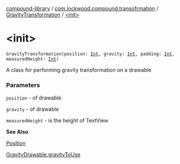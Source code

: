 [compound-library](../../index.md) / [com.lockwood.compound.transofrmation](../index.md) / [GravityTransformation](index.md) / [&lt;init&gt;](./-init-.md)

# &lt;init&gt;

`GravityTransformation(position: `[`Int`](https://kotlinlang.org/api/latest/jvm/stdlib/kotlin/-int/index.html)`, gravity: `[`Int`](https://kotlinlang.org/api/latest/jvm/stdlib/kotlin/-int/index.html)`, padding: `[`Int`](https://kotlinlang.org/api/latest/jvm/stdlib/kotlin/-int/index.html)`, measuredHeight: `[`Int`](https://kotlinlang.org/api/latest/jvm/stdlib/kotlin/-int/index.html)`)`

A class for performing gravity transformation on a drawable

### Parameters

`position` - of drawable

`gravity` - of drawable

`measuredHeight` - is the height of TextView

**See Also**

[Position](../../com.lockwood.compound/-position/index.md)

[GravityDrawable.gravityToUse](#)

